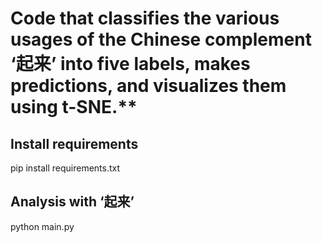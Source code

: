 # Code that classifies the various usages of the Chinese complement ‘起来’ into five labels, makes predictions, and visualizes them using t-SNE.**

## Install requirements
pip install requirements.txt

## Analysis with ‘起来’
python main.py
